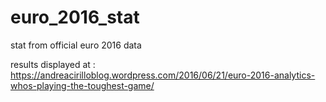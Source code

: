 # euro_2016_stat
stat from official euro 2016 data

results displayed at : https://andreacirilloblog.wordpress.com/2016/06/21/euro-2016-analytics-whos-playing-the-toughest-game/
